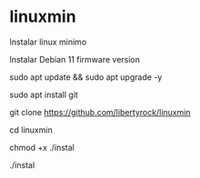 # linuxmin

Instalar linux minimo

Instalar Debian 11 firmware version

sudo apt update && sudo apt upgrade -y

sudo apt install git

git clone <https://github.com/libertyrock/linuxmin>

cd linuxmin

chmod +x ./instal

./instal

